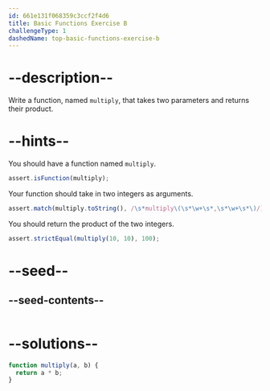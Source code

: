 ```yaml
---
id: 661e131f068359c3ccf2f4d6
title: Basic Functions Exercise B
challengeType: 1
dashedName: top-basic-functions-exercise-b
---
```


# --description--

Write a function, named `multiply`, that takes two parameters and returns their product.

# --hints--

You should have a function named `multiply`.

```js
assert.isFunction(multiply);
```

Your function should take in two integers as arguments.

```js
assert.match(multiply.toString(), /\s*multiply\(\s*\w+\s*,\s*\w+\s*\)/);
```

You should return the product of the two integers.

```js
assert.strictEqual(multiply(10, 10), 100);
```


# --seed--

## --seed-contents--

```js

```

# --solutions--

```js 
function multiply(a, b) {
  return a * b;
}
```
